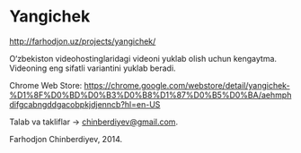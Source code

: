 Yangichek
=============

http://farhodjon.uz/projects/yangichek/

O‘zbekiston videohostinglaridagi videoni yuklab olish uchun kengaytma. Videoning eng sifatli variantini yuklab beradi.

Chrome Web Store:
https://chrome.google.com/webstore/detail/yangichek-%D1%8F%D0%BD%D0%B3%D0%B8%D1%87%D0%B5%D0%BA/aehmphdifgcabngddgacobpkjdjenncb?hl=en-US

Talab va takliflar → chinberdiyev@gmail.com.

Farhodjon Chinberdiyev, 2014.